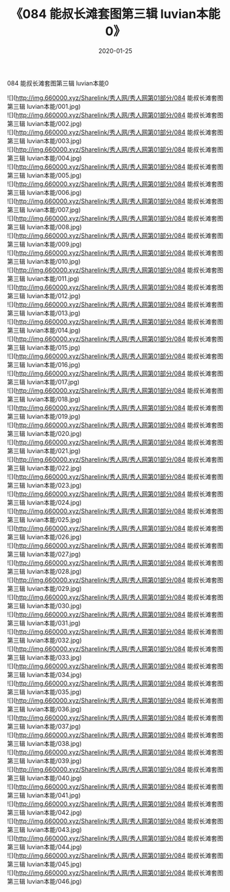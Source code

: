﻿---
layout: post
title:  《084 能叔长滩套图第三辑 luvian本能0》
date:   2020-01-25
img: http://img.660000.xyz/Sharelink/秀人网/秀人网第01部分/084 能叔长滩套图第三辑 luvian本能0/000.jpg
categories: [美女, 清纯, 唯美]
---

084 能叔长滩套图第三辑 luvian本能0

  ![](http://img.660000.xyz/Sharelink/秀人网/秀人网第01部分/084 能叔长滩套图第三辑 luvian本能/001.jpg) <br> ![](http://img.660000.xyz/Sharelink/秀人网/秀人网第01部分/084 能叔长滩套图第三辑 luvian本能/002.jpg) <br> ![](http://img.660000.xyz/Sharelink/秀人网/秀人网第01部分/084 能叔长滩套图第三辑 luvian本能/003.jpg) <br> ![](http://img.660000.xyz/Sharelink/秀人网/秀人网第01部分/084 能叔长滩套图第三辑 luvian本能/004.jpg) <br> ![](http://img.660000.xyz/Sharelink/秀人网/秀人网第01部分/084 能叔长滩套图第三辑 luvian本能/005.jpg) <br> ![](http://img.660000.xyz/Sharelink/秀人网/秀人网第01部分/084 能叔长滩套图第三辑 luvian本能/006.jpg) <br> ![](http://img.660000.xyz/Sharelink/秀人网/秀人网第01部分/084 能叔长滩套图第三辑 luvian本能/007.jpg) <br> ![](http://img.660000.xyz/Sharelink/秀人网/秀人网第01部分/084 能叔长滩套图第三辑 luvian本能/008.jpg) <br> ![](http://img.660000.xyz/Sharelink/秀人网/秀人网第01部分/084 能叔长滩套图第三辑 luvian本能/009.jpg) <br> ![](http://img.660000.xyz/Sharelink/秀人网/秀人网第01部分/084 能叔长滩套图第三辑 luvian本能/010.jpg) <br> ![](http://img.660000.xyz/Sharelink/秀人网/秀人网第01部分/084 能叔长滩套图第三辑 luvian本能/011.jpg) <br> ![](http://img.660000.xyz/Sharelink/秀人网/秀人网第01部分/084 能叔长滩套图第三辑 luvian本能/012.jpg) <br> ![](http://img.660000.xyz/Sharelink/秀人网/秀人网第01部分/084 能叔长滩套图第三辑 luvian本能/013.jpg) <br> ![](http://img.660000.xyz/Sharelink/秀人网/秀人网第01部分/084 能叔长滩套图第三辑 luvian本能/014.jpg) <br> ![](http://img.660000.xyz/Sharelink/秀人网/秀人网第01部分/084 能叔长滩套图第三辑 luvian本能/015.jpg) <br> ![](http://img.660000.xyz/Sharelink/秀人网/秀人网第01部分/084 能叔长滩套图第三辑 luvian本能/016.jpg) <br> ![](http://img.660000.xyz/Sharelink/秀人网/秀人网第01部分/084 能叔长滩套图第三辑 luvian本能/017.jpg) <br> ![](http://img.660000.xyz/Sharelink/秀人网/秀人网第01部分/084 能叔长滩套图第三辑 luvian本能/018.jpg) <br> ![](http://img.660000.xyz/Sharelink/秀人网/秀人网第01部分/084 能叔长滩套图第三辑 luvian本能/019.jpg) <br> ![](http://img.660000.xyz/Sharelink/秀人网/秀人网第01部分/084 能叔长滩套图第三辑 luvian本能/020.jpg) <br> ![](http://img.660000.xyz/Sharelink/秀人网/秀人网第01部分/084 能叔长滩套图第三辑 luvian本能/021.jpg) <br> ![](http://img.660000.xyz/Sharelink/秀人网/秀人网第01部分/084 能叔长滩套图第三辑 luvian本能/022.jpg) <br> ![](http://img.660000.xyz/Sharelink/秀人网/秀人网第01部分/084 能叔长滩套图第三辑 luvian本能/023.jpg) <br> ![](http://img.660000.xyz/Sharelink/秀人网/秀人网第01部分/084 能叔长滩套图第三辑 luvian本能/024.jpg) <br> ![](http://img.660000.xyz/Sharelink/秀人网/秀人网第01部分/084 能叔长滩套图第三辑 luvian本能/025.jpg) <br> ![](http://img.660000.xyz/Sharelink/秀人网/秀人网第01部分/084 能叔长滩套图第三辑 luvian本能/026.jpg) <br> ![](http://img.660000.xyz/Sharelink/秀人网/秀人网第01部分/084 能叔长滩套图第三辑 luvian本能/027.jpg) <br> ![](http://img.660000.xyz/Sharelink/秀人网/秀人网第01部分/084 能叔长滩套图第三辑 luvian本能/028.jpg) <br> ![](http://img.660000.xyz/Sharelink/秀人网/秀人网第01部分/084 能叔长滩套图第三辑 luvian本能/029.jpg) <br> ![](http://img.660000.xyz/Sharelink/秀人网/秀人网第01部分/084 能叔长滩套图第三辑 luvian本能/030.jpg) <br> ![](http://img.660000.xyz/Sharelink/秀人网/秀人网第01部分/084 能叔长滩套图第三辑 luvian本能/031.jpg) <br> ![](http://img.660000.xyz/Sharelink/秀人网/秀人网第01部分/084 能叔长滩套图第三辑 luvian本能/032.jpg) <br> ![](http://img.660000.xyz/Sharelink/秀人网/秀人网第01部分/084 能叔长滩套图第三辑 luvian本能/033.jpg) <br> ![](http://img.660000.xyz/Sharelink/秀人网/秀人网第01部分/084 能叔长滩套图第三辑 luvian本能/034.jpg) <br> ![](http://img.660000.xyz/Sharelink/秀人网/秀人网第01部分/084 能叔长滩套图第三辑 luvian本能/035.jpg) <br> ![](http://img.660000.xyz/Sharelink/秀人网/秀人网第01部分/084 能叔长滩套图第三辑 luvian本能/036.jpg) <br> ![](http://img.660000.xyz/Sharelink/秀人网/秀人网第01部分/084 能叔长滩套图第三辑 luvian本能/037.jpg) <br> ![](http://img.660000.xyz/Sharelink/秀人网/秀人网第01部分/084 能叔长滩套图第三辑 luvian本能/038.jpg) <br> ![](http://img.660000.xyz/Sharelink/秀人网/秀人网第01部分/084 能叔长滩套图第三辑 luvian本能/039.jpg) <br> ![](http://img.660000.xyz/Sharelink/秀人网/秀人网第01部分/084 能叔长滩套图第三辑 luvian本能/040.jpg) <br> ![](http://img.660000.xyz/Sharelink/秀人网/秀人网第01部分/084 能叔长滩套图第三辑 luvian本能/041.jpg) <br> ![](http://img.660000.xyz/Sharelink/秀人网/秀人网第01部分/084 能叔长滩套图第三辑 luvian本能/042.jpg) <br> ![](http://img.660000.xyz/Sharelink/秀人网/秀人网第01部分/084 能叔长滩套图第三辑 luvian本能/043.jpg) <br> ![](http://img.660000.xyz/Sharelink/秀人网/秀人网第01部分/084 能叔长滩套图第三辑 luvian本能/044.jpg) <br> ![](http://img.660000.xyz/Sharelink/秀人网/秀人网第01部分/084 能叔长滩套图第三辑 luvian本能/045.jpg) <br> ![](http://img.660000.xyz/Sharelink/秀人网/秀人网第01部分/084 能叔长滩套图第三辑 luvian本能/046.jpg) <br>
